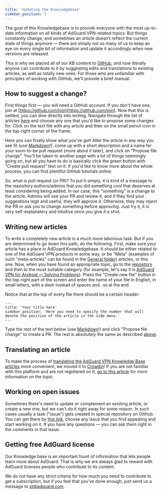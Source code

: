 ```yaml
---
title: 'Updating the Knowledgebase'
sidebar_position: 3
---
```


The goal of this Knowledgebase is to provide everyone with the most up-to-date information on all kinds of AdGuard VPN-related topics. But things constantly change, and sometimes an article doesn't reflect the current state of things anymore — there are simply not so many of us to keep an eye on every single bit of information and update it accordingly when new versions are released. 

This is why we placed all of our KB content to [GitHub](https://github.com/AdguardTeam/KnowledgeBaseVPN/), and now literally anyone can contribute to it by suggesting edits and translations to existing articles, as well as totally new ones. For those who are unfamiliar with principles of working with GitHub, we'll provide a brief manual.

## How to suggest a change?

First things first — you will need a GitHub account. If you don't have one, join at [https://github.com/join](https://github.com/join). Now that this is settled, you can dive directly into writing. Navigate through the list of articles [here](https://github.com/AdguardTeam/KnowledgeBaseVPN) and choose any one that you'd like to propose some changes for. Click on the text file with any article and then on the small pencil icon in the top-right corner of the frame.

Here you can finally show what you've got! Alter the article in any way you see fit (use [Markdown](https://github.com/LewisVo/Markdown-Tutorial)!), come up with a short description and a name for your soon-to-be pull request (more about it later), and click on "Propose file change". You'll be taken to another page with a lot of things seemingly going on, but all you have to do is basically click the green button with "Create pull request" text on it. If you'd like to know more about the whole process, you can find plentiful GitHub tutorials online. 

So, what is pull request (or PR)? To put it simply, it is kind of a message to the repository authors/admins that you did something cool that deserves at least considering being added. In our case, this "something" is a change to the article. Admins will see your PR and review it, and if they find your suggestions legit and useful, they will approve it. Otherwise, they may reject the PR or ask you to change something before approving. Just try it, it is very self-explanatory and intuitive once you give it a shot.

## Writing new articles

To write a completely new article is a much more laborious task. But if you are determined to go down this path, do the following. First, make sure your article has a place in AdGuard Knowledgebase. It should be either related to one of the AdGuard VPN products in some way, or be "Meta" (examples of such "meta-articles" can be found in the [General folder](../general/how-vpn-works.md)) articles, or this one. Now, when you have found an appropriate topic, go to the [repository](https://github.com/AdguardTeam/KnowledgeBaseVPN) and then to the most suitable category (for example, let's say it is [AdGuard VPN for Android — Solving Problems](https://github.com/AdguardTeam/KnowledgeBaseVPN/tree/main/docs/adguard-vpn-for-android/solving-problems)). Press the "Create new file" button in the top-right part of the screen and enter the name of your file in English, in small letters, with a dash instead of spaces and `.md` at the end. 

Notice that at the top of every file there should be a certain header:

```
---
title: 'Your title here'
sidebar_position: 'Here you need to specify the number that will denote the position of the article in the side menu.'
---
```
Type the rest of the text below (use [Markdown](https://github.com/LewisVo/Markdown-Tutorial)!) and click "Propose file change" to create a PR. The rest is absolutely the same as described [above](#suggest-change).

## Translating an article

To make the process of [translating the AdGuard VPN Knowledge Base articles](https://crowdin.com/project/adguard-knowledge-bases/es-ES#/kb.adguard-vpn.com) more convenient, we moved it to [Crowdin](https://crowdin.com/project)! If you are not familiar with this platform and are not registered on it, [go to this article](/adguard-translations/translate-adguatd-vpn.md) for more information on the topic. 

## Working on open issues

Sometimes there's need to update or complement an existing article, or create a new one, but we can't do it right away for some reason. In such cases usually a task ("issue") gets created in special repository on GitHub. You can get there by [this link](https://github.com/AdguardTeam/KnowledgeBaseVPN/issues/), choose any issue that you find appealing and start working on it. If you have any questions — you can ask them right in the comments in that issue.     

## Getting free AdGuard license

Our Knowledge base is an important fount of information that lets people learn more about AdGuard. That is why we are always glad to reward with AdGuard licenses people who contribute to its content.

We do not have any strict criteria for how much you need to contribute to get a subscription, but if you feel that you’ve done enough, just send us a message to [st@adguard.com](mailto:st@adguard.com).